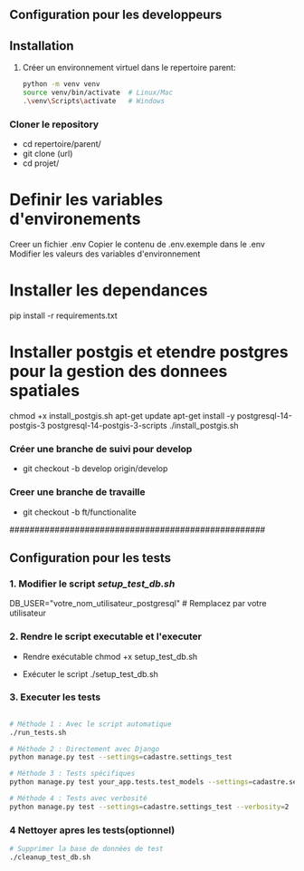 

## Configuration pour les developpeurs

## Installation

1. Créer un environnement virtuel dans le repertoire parent:
   ```bash
   python -m venv venv
   source venv/bin/activate  # Linux/Mac
   .\venv\Scripts\activate   # Windows

### Cloner le repository
- cd repertoire/parent/
- git clone (url)
- cd projet/

# Definir les variables d'environements
Creer un fichier .env
Copier le contenu de .env.exemple dans le .env
Modifier les valeurs des variables d'environnement

# Installer les dependances
pip install -r requirements.txt


# Installer postgis et etendre postgres pour la gestion des donnees spatiales
chmod +x install_postgis.sh
apt-get update
apt-get install -y postgresql-14-postgis-3 postgresql-14-postgis-3-scripts
./install_postgis.sh

### Créer une branche de suivi pour develop
- git checkout -b  develop origin/develop

### Creer une branche de travaille
- git checkout -b ft/functionalite

###################################################

## Configuration pour les tests


### 1. Modifier le script _setup_test_db.sh_ 
DB_USER="votre_nom_utilisateur_postgresql"  # Remplacez par votre utilisateur

### 2. Rendre le script executable et l'executer
- Rendre exécutable
chmod +x setup_test_db.sh

- Exécuter le script
./setup_test_db.sh

### 3. Executer les tests

``` bash

# Méthode 1 : Avec le script automatique
./run_tests.sh

# Méthode 2 : Directement avec Django
python manage.py test --settings=cadastre.settings_test

# Méthode 3 : Tests spécifiques
python manage.py test your_app.tests.test_models --settings=cadastre.settings_test

# Méthode 4 : Tests avec verbosité
python manage.py test --settings=cadastre.settings_test --verbosity=2 

```

### 4 Nettoyer apres les tests(optionnel)
```bash
# Supprimer la base de données de test
./cleanup_test_db.sh 
```